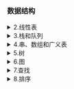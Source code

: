 ### 数据结构  
 <details><summary>2.线性表</summary>
  
<a href = "/数据结构/2.线性表/2.1线性表的类型定义.md" target = "_blank">2.1线性表的类型定义</a>  
<a href = "/数据结构/2.线性表/2.2线性表的顺序表示和实现.md" target="_blank">2.2线性表的顺序表示和实现</a>  
<a href = "/数据结构/2.线性表/2.3线性表的链式表示和实现.md" target="_blank">2.3线性表的链式表示和实现</a>  
<a href = "/数据结构/2.线性表/2.4循环链表.md" target="_blank">2.4循环链表</a>  
<a href = "/数据结构/2.线性表/2.5双向链表.md" target="_blank">2.5双向链表</a>  
<a href = "/数据结构/2.线性表/2.6各种顺序结构比较.md" target="_blank">2.6各种顺序结构比较</a>  
<a href = "/数据结构/2.线性表/2.7线性表的应用.md" target="_blank">2.7线性表的应用</a>  
<a href = "/数据结构/2.线性表/2.8案例分析与实现.md" target="_blank">2.8案例分析与实现</a>  
 </details>
 <details><summary>3.栈和队列</summary>
  
<a href = "/数据结构/3.栈和队列/3.1栈的定义、特点和抽象数据类型.md" target = "_blank">3.1栈的定义、特点和抽象数据类型</a>  
<a href = "/数据结构/3.栈和队列/3.2栈的顺序表示和链式表示.md" target = "_blank">3.2栈的顺序表示和链式表示</a>  
<a href = "/数据结构/3.栈和队列/3.3栈的操作.md" target = "_blank">3.3栈的操作</a>  
<a href = "/数据结构/3.栈和队列/3.4栈和递归.md" target = "_blank">3.4栈和递归</a>  
<a href = "/数据结构/3.栈和队列/3.5队列的定义、特点.md" target = "_blank">3.5队列的定义、特点</a>  
<a href = "/数据结构/3.栈和队列/3.6队列的顺序表示和实现.md" target = "_blank">3.6队列的顺序表示和实现</a>  
<a href = "/数据结构/3.栈和队列/3.7队列的链式表示和实现.md" target = "_blank">3.7队列的链式表示和实现</a>  
 </details>
 <details><summary>4.串、数组和广义表</summary>
  
<a href = "/数据结构/4.串、数组和广义表/4.1串的定义、存储结构.md" target = "_blank">4.1串的定义、存储结构</a>  
<a href = "/数据结构/4.串、数组和广义表/4.2串的匹配--BF算法.md" target = "_blank">4.2串的匹配--BF算法</a>  
<a href = "/数据结构/4.串、数组和广义表/4.3串的匹配--KMP算法.md" target = "_blank">4.3串的匹配--KMP算法</a>  
<a href = "/数据结构/4.串、数组和广义表/4.4数组的定义、特点和抽象类型定义.md" target = "_blank">4.4数组的定义、特点和抽象类型定义</a>  
<a href = "/数据结构/4.串、数组和广义表/4.5数组的存储.md" target = "_blank">4.5数组的存储</a>  
<a href = "/数据结构/4.串、数组和广义表/4.6广义表.md" target = "_blank">4.6广义表</a>  
 </details>
 <details><summary>5.树</summary>
  
<a href = "/数据结构/5.树/5.1树和二叉树定义、特点.md" target = "_blank">5.1树和二叉树定义、特点</a>  
<a href = "/数据结构/5.树/5.2二叉树的性质.md" target = "_blank">5.2二叉树的性质</a>  
<a href = "/数据结构/5.树/5.3二叉树的存储结构.md" target = "_blank">5.3二叉树的存储结构</a>  
<a href = "/数据结构/5.树/5.4二叉树的遍历.md" target = "_blank">5.4二叉树的遍历</a>  
<a href = "/数据结构/5.树/5.5二叉树遍历算法的应用.md" target = "_blank">5.5二叉树遍历算法的应用</a>  
<a href = "/数据结构/5.树/5.6线索二叉树.md" target = "_blank">5.6线索二叉树</a>  
<a href = "/数据结构/5.树/5.7树的存储结构.md" target = "_blank">5.7树的存储结构</a>  
<a href = "/数据结构/5.树/5.8树、森林和二叉树的转换及树的遍历.md" target = "_blank">5.8树、森林和二叉树的转换及树的遍历</a>  
<a href = "/数据结构/5.树/5.9哈夫曼树.md" target = "_blank">5.9哈夫曼树</a>  
 </details>
 <details><summary>6.图</summary>
  
<a href = "/数据结构/6.图/6.1图的定义、一些概念.md" target = "_blank">6.1图的定义、一些概念</a>  
<a href = "/数据结构/6.图/6.2图的存储结构--邻接矩阵.md" target = "_blank">6.2图的存储结构--邻接矩阵</a>  
<a href = "/数据结构/6.图/6.3图的存储结构--邻接表.md" target = "_blank">6.3图的存储结构--邻接表</a>  
<a href = "/数据结构/6.图/6.4图的存储结构--十字链表和邻接多重表.md" target = "_blank">6.4图的存储结构--十字链表和邻接多重表</a>  
<a href = "/数据结构/6.图/6.5图的遍历.md" target = "_blank">6.5图的遍历</a>  
<a href = "/数据结构/6.图/6.6图的应用--最小生成树.md" target = "_blank">6.6图的应用--最小生成树</a>  
<a href = "/数据结构/6.图/6.7图的应用--最短路径.md" target = "_blank">6.7图的应用--最短路径</a>  
<a href = "/数据结构/6.图/6.8图的应用--其他.md" target = "_blank">6.8图的应用--其他</a>  
 </details>
  <details><summary>7.查找</summary>
  
<a href = "/数据结构/7.查找/7.1线性表的查找.md" target = "_blank">7.1线性表的查找</a>  
<a href = "/数据结构/7.查找/7.2树表的查找.md" target = "_blank">7.2树表的查找</a>  
<a href = "/数据结构/7.查找/7.3平衡二叉树.md" target = "_blank">7.3平衡二叉树</a>  
<a href = "/数据结构/7.查找/7.4散列表的查找.md" target = "_blank">7.4散列表的查找</a>   
 </details>
  <details><summary>8.排序</summary>
  
<a href = "/数据结构/8.排序/8.1插入排序.md" target = "_blank">8.1插入排序</a>  
<a href = "/数据结构/8.排序/8.2交换排序.md" target = "_blank">8.2交换排序</a>  
<a href = "/数据结构/8.排序/8.3选择排序.md" target = "_blank">8.3选择排序</a>  
<a href = "/数据结构/8.排序/8.4归并排序.md" target = "_blank">8.4归并排序</a>  
<a href = "/数据结构/8.排序/8.5基数排序.md" target = "_blank">8.5基数排序</a>  
<a href = "/数据结构/8.排序/8.6各种排序算法比较.md" target = "_blank">8.6各种排序算法比较</a>  
 </details>
